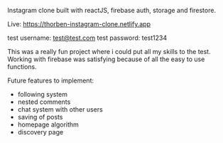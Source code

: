 Instagram clone built with reactJS, firebase auth, storage and firestore. 

Live: https://thorben-instagram-clone.netlify.app

test username: test@test.com
test password: test1234

This was a really fun project where i could put all my skills to the test. Working with firebase was satisfying because of all the easy to use functions. 

Future features to implement:
- following system
- nested comments
- chat system with other users
- saving of posts
- homepage algorithm
- discovery page
